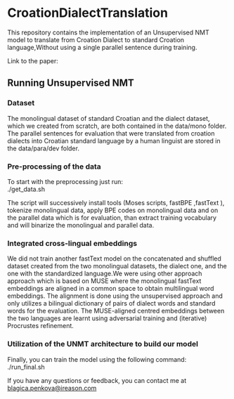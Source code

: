 # CroationDialectTranslation

This repository contains the implementation of an Unsupervised NMT model to translate from Croation Dialect to standard Croation language,Without using a single parallel sentence during training.

Link to the paper: 



## Running Unsupervised NMT
### Dataset <br>
The monolingual dataset of standard Croatian and the dialect dataset, which we created from scratch, are both contained in the data/mono folder. <br>
The parallel sentences for evaluation that were translated from croation dialects into Croatian standard language by a human linguist are stored in the data/para/dev folder.

### Pre-processing of the data
To start with the preprocessing just run: <br>
./get_data.sh

The script will successively 
install tools (Moses scripts, fastBPE ,fastText ),
tokenize monolingual data, apply BPE codes on monolingual data and on the parallel data which is for evaluation, than extract training vocabulary and will binarize the monolingual and parallel data.


### Integrated cross-lingual embeddings
We did not train another fastText model on the concatenated and shuffled dataset created from the two monolingual datasets, the dialect one, and the one with the standardized language.We were using other approach approach which is based on MUSE where the monolingual fastText embeddings are aligned in a common space to obtain multilingual word embeddings. The alignment is done using the unsupervised approach and only utilizes a bilingual dictionary of pairs of dialect words and standard words for the evaluation. The MUSE-aligned centred embeddings between the two languages are learnt using adversarial training and (iterative) Procrustes refinement.


### Utilization of the UNMT architecture to build our model
Finally, you can train the model using the following command: <br>
./run_final.sh <br>

If you have any questions or feedback, you can contact me at blagica.penkova@ireason.com

